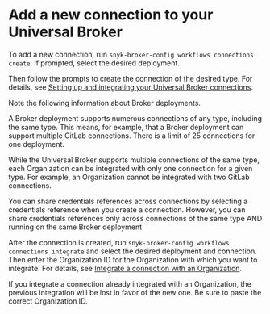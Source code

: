 # Add a new connection to your Universal Broker

To add a new connection, run  `snyk-broker-config workflows connections create`. If prompted, select the desired deployment.

Then follow the prompts to create the connection of the desired type. For details, see [Setting up and integrating your Universal Broker connections](setting-up-and-integrating-your-universal-broker-connections.md).

Note the following information about Broker deployments.

A Broker deployment supports numerous connections of any type, including the same type. This means, for example, that a Broker deployment can support multiple GitLab connections. There is a limit of 25 connections for one deployment.

While the Universal Broker supports multiple connections of the same type, each Organization can be integrated with only one connection for a given type. For example, an Organization cannot be integrated with two GitLab connections.

You can share credentials references across connections by selecting a credentials reference when you create a connection. However, you can share credentials references only  across connections of the same type AND running on the same Broker deployment

After the connection is created, run `snyk-broker-config workflows connections integrate` and select the desired deployment and connection. Then enter the Organization ID for the Organization with which you want to integrate. For details, see [Integrate a connection with an Organization](setting-up-and-integrating-your-universal-broker-connections.md#integrate-a-connection-with-an-organization).

If you integrate a connection already integrated with an Organization, the previous integration will be lost in favor of the new one. Be sure to paste the correct Organization ID.
